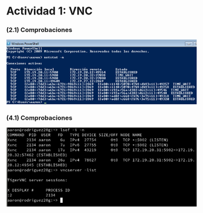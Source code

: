 # Actividad 1: VNC

### (2.1) Comprobaciones
![Wind-Wind](img/VNC-1arr.png)
### (4.1) Comprobaciones
![Suse-Suse](img/VNC-2arr.png)
